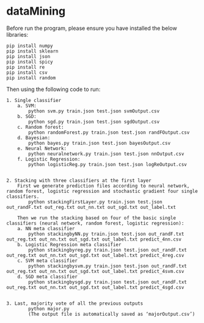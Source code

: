 # dataMining
Before run the program, please ensure you have installed the below libraries:
	
	pip install numpy
	pip install sklearn
	pip install json
	pip install spicy
	pip install re
	pip install csv
	pip install random

Then using the following code to run:

	1. Single classifier
		a. SVM: 
			python svm.py train.json test.json svmOutput.csv
		b. SGD: 
			python sgd.py train.json test.json sgdOutput.csv
		c. Random forest: 
			python randomForest.py train.json test.json randFOutput.csv
		d. Bayesian: 
			python bayes.py train.json test.json bayesOutput.csv
		e. Neural Network: 
			python neuralnetwork.py train.json test.json nnOutput.csv
		f. Logistic Regression: 
			python logisticReg.py train.json test.json logReOutput.csv


	2. Stacking with three classifiers at the first layer
		First we generate prediction files according to neural network, random forest, logistic regression and stochastic gradient four single classifiers.
			python stackingFirstLayer.py train.json test.json out_randF.txt out_reg.txt out_nn.txt out_sgd.txt out_label.txt

		Then we run the stacking based on four of the basic single classifiers (neural network, random forest, logistic regression):
		a. NN meta classifier
			python stackingbyNN.py train.json test.json out_randF.txt out_reg.txt out_nn.txt out_sgd.txt out_label.txt predict_4nn.csv
		b. Logistic Regression meta classifier
			python stackingbyreg.py train.json test.json out_randF.txt out_reg.txt out_nn.txt out_sgd.txt out_label.txt predict_4reg.csv
		c. SVM meta classifier
			python stackingbysvm.py train.json test.json out_randF.txt out_reg.txt out_nn.txt out_sgd.txt out_label.txt predict_4svm.csv
		d. SGD meta classifier 
			python stackingbysgd.py train.json test.json out_randF.txt out_reg.txt out_nn.txt out_sgd.txt out_label.txt predict_4sgd.csv

	
	3. Last, majority vote of all the previous outputs
			python major.py
			(The output file is automatically saved as ‘majorOutput.csv’)

